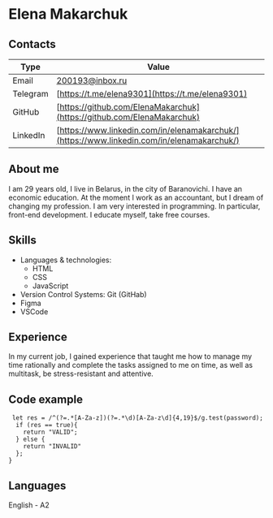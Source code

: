# Elena Makarchuk

## Contacts

| Type | Value |
| - | - |
| Email | <200193@inbox.ru> |
| Telegram | [https://t.me/elena9301](https://t.me/elena9301) |
| GitHub | [https://github.com/ElenaMakarchuk](https://github.com/ElenaMakarchuk) |
| LinkedIn | [https://www.linkedin.com/in/elenamakarchuk/](https://www.linkedin.com/in/elenamakarchuk/) |

## About me

I am 29 years old, I live in Belarus, in the city of Baranovichi.
I have an economic education. At the moment I work as an accountant, but I dream of changing my profession.
I am very interested in programming. In particular, front-end development.
I educate myself, take free courses.

## Skills

* Languages & technologies:
  * HTML
  * CSS
  * JavaScript
* Version Control Systems: Git (GitHab)
* Figma
* VSCode

## Experience

In my current job, I gained experience that taught me how to manage my time rationally and complete the tasks assigned to me on time, as well as multitask, be stress-resistant and attentive.

## Code example

```function validPass(password){
 let res = /^(?=.*[A-Za-z])(?=.*\d)[A-Za-z\d]{4,19}$/g.test(password);
  if (res == true){
    return "VALID";
  } else {
    return "INVALID"
  };
}
```

## Languages

English - A2